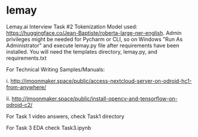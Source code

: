 # lemay
Lemay.ai Interview Task #2
Tokenization Model used: https://huggingface.co/Jean-Baptiste/roberta-large-ner-english.
Admin privileges might be needed for Pycharm or CLI, so on Windows "Run As Administrator" and execute lemay.py file after requirements have been installed.
You will need the templates directory,  lemay.py, and requirements.txt 

For  Technical Writing Samples/Manuals:

i. http://jmoonmaker.space/public/access-nextcloud-server-on-odroid-hc1-from-anywhere/

ii. http://jmoonmaker.space/public/install-opencv-and-tensorflow-on-odroid-c2/

For Task 1 video answers, check Task1 directory

For Task 3 EDA check Task3.ipynb 
